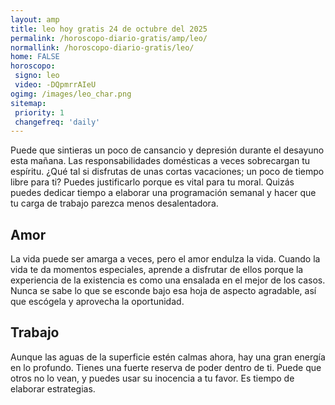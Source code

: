```yaml
---
layout: amp
title: leo hoy gratis 24 de octubre del 2025 
permalink: /horoscopo-diario-gratis/amp/leo/
normallink: /horoscopo-diario-gratis/leo/
home: FALSE
horoscopo:
 signo: leo
 video: -DQpmrrAIeU
ogimg: /images/leo_char.png
sitemap:
 priority: 1
 changefreq: 'daily'
---
```



Puede que sintieras un poco de cansancio y depresión durante el desayuno esta mañana. Las responsabilidades domésticas a veces sobrecargan tu espíritu. ¿Qué tal si disfrutas de unas cortas vacaciones; un poco de tiempo libre para ti? Puedes justificarlo porque es vital para tu moral. Quizás puedes dedicar tiempo a elaborar una programación semanal y hacer que tu carga de trabajo parezca menos desalentadora.

## Amor

La vida puede ser amarga a veces, pero el amor endulza la vida. Cuando la vida te da momentos especiales, aprende a disfrutar de ellos porque la experiencia de la existencia es como una ensalada en el mejor de los casos. Nunca se sabe lo que se esconde bajo esa hoja de aspecto agradable, así que escógela y aprovecha la oportunidad.

## Trabajo

Aunque las aguas de la superficie estén calmas ahora, hay una gran energía en lo profundo. Tienes una fuerte reserva de poder dentro de ti. Puede que otros no lo vean, y puedes usar su inocencia a tu favor. Es tiempo de elaborar estrategias.